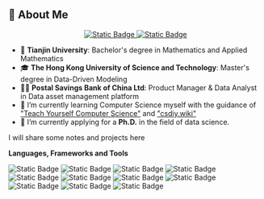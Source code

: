 ## 💫 About Me

<p align="center">
  <a href="mailto:guochirui@outlook.com" target="_blank">
    <img alt="Static Badge" src="https://img.shields.io/badge/guochirui%40outlook.com-dodgerblue?logo=Gmail&logoColor=white">
  </a>
  <a href="https://www.linkedin.com/in/chirui-guo-3ab4a8101" target="_blank">
    <img alt="Static Badge" src="https://img.shields.io/badge/LinkedIn-blue?logo=linkedin&logoColor=white">
  </a>
</p>

<ul>
  <li>🏫 <b>Tianjin University</b>: Bachelor's degree in Mathematics and Applied Mathematics</li>
  <li>🎓 <b>The Hong Kong University of Science and Technology</b>: Master's degree in Data-Driven Modeling</li>
  <li>🧑‍💻 <b>Postal Savings Bank of China Ltd</b>: Product Manager & Data Analyst in Data asset management platform</li>
  <li>🌱 I’m currently learning Computer Science myself with the guidance of <a href="https://teachyourselfcs.com/" target="_blank">"Teach Yourself Computer Science"</a> and <a href="https://csdiy.wiki/" target="_blank">"csdiy.wiki"</a></li>
  <li>🔭 I’m currently applying for a <b>Ph.D.</b> in the field of data science.</li>
</ul>

<p>I will share some notes and projects here</p>

<p><strong>Languages, Frameworks and Tools</strong></p>
<p>
  <img alt="Static Badge" src="https://img.shields.io/badge/Python-blue?logo=Python&logoColor=white">
  <img alt="Static Badge" src="https://img.shields.io/badge/R-blue?logo=R&logoColor=white">
  <img alt="Static Badge" src="https://img.shields.io/badge/C-blue?logo=C&logoColor=white">
  <img alt="Static Badge" src="https://img.shields.io/badge/Git-red?logo=git&logoColor=white">
  <img alt="Static Badge" src="https://img.shields.io/badge/TensorFlow-orange?logo=TensorFlow&logoColor=white">
  <img alt="Static Badge" src="https://img.shields.io/badge/ScikitLearn-orange?logo=scikitlearn&logoColor=white">
  <img alt="Static Badge" src="https://img.shields.io/badge/pandas-purple?logo=pandas&logoColor=white">
  <img alt="Static Badge" src="https://img.shields.io/badge/tableau-grey?logo=tableau&logoColor=white">
  <img alt="Static Badge" src="https://img.shields.io/badge/Numpy-darkgrey?logo=Numpy&logoColor=white">
  <img alt="Static Badge" src="https://img.shields.io/badge/Obsidian-rgb(108%2C49%2C227)?logo=obsidian&logoColor=white">
  <img alt="Static Badge" src="https://img.shields.io/badge/zotero-tomato?logo=zotero&logoColor=white">
</p>


<!--
**guotree/guotree** is a ✨ _special_ ✨ repository because its `README.md` (this file) appears on your GitHub profile.

Here are some ideas to get you started:

- 🔭 I’m currently working on ...
- 🌱 I’m currently learning ...
- 👯 I’m looking to collaborate on ...
- 🤔 I’m looking for help with ...
- 💬 Ask me about ...
- 📫 How to reach me: ...
- 😄 Pronouns: ...
- ⚡ Fun fact: ...
-->
